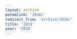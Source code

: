 ```yaml
---
layout: archive
permalink: '2016/'
redirect_from: 'archive/2016/'
title: '2016'
year: '2016'
---
```

